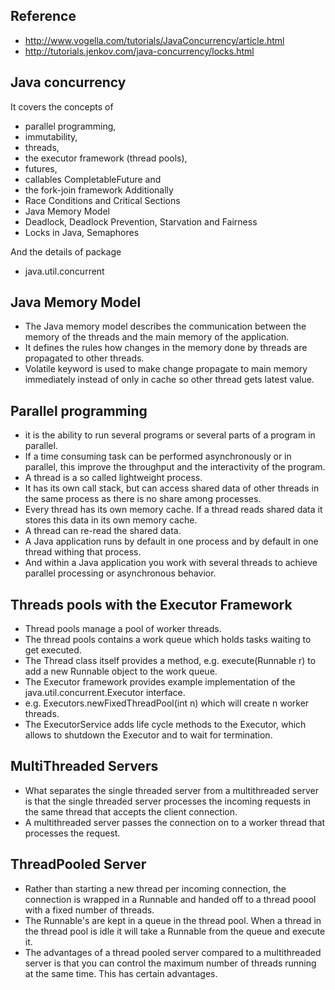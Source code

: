 Reference
-----------
- http://www.vogella.com/tutorials/JavaConcurrency/article.html
- http://tutorials.jenkov.com/java-concurrency/locks.html

Java concurrency
-----------------
It covers the concepts of
- parallel programming,
- immutability,
- threads,
- the executor framework (thread pools),
- futures,
- callables CompletableFuture and
- the fork-join framework
Additionally
- Race Conditions and Critical Sections
- Java Memory Model
- Deadlock, Deadlock Prevention, Starvation and Fairness
- Locks in Java, Semaphores

And the details of package
- java.util.concurrent


Java Memory Model
-------------------
- The Java memory model describes the communication between the memory of the threads and the main memory of the application.
- It defines the rules how changes in the memory done by threads are propagated to other threads.
- Volatile keyword is used to make change propagate to main memory immediately instead of only in cache so other thread gets latest value.

Parallel programming
---------------------
- it is the ability to run several programs or several parts of a program in parallel.
- If a time consuming task can be performed asynchronously or in parallel, this improve the throughput and the interactivity of the program.
- A thread is a so called lightweight process.
- It has its own call stack, but can access shared data of other threads in the same process as there is no share among processes.
- Every thread has its own memory cache. If a thread reads shared data it stores this data in its own memory cache.
- A thread can re-read the shared data.
- A Java application runs by default in one process and by default in one thread withing that process.
- And within a Java application you work with several threads to achieve parallel processing or asynchronous behavior.

Threads pools with the Executor Framework
-----------------------------------------
- Thread pools manage a pool of worker threads.
- The thread pools contains a work queue which holds tasks waiting to get executed.
- The Thread class itself provides a method, e.g. execute(Runnable r) to add a new Runnable object to the work queue.
- The Executor framework provides example implementation of the java.util.concurrent.Executor interface.
-  e.g. Executors.newFixedThreadPool(int n) which will create n worker threads.
-  The ExecutorService adds life cycle methods to the Executor, which allows to shutdown the Executor and to wait for termination.

MultiThreaded Servers
---------------------
- What separates the single threaded server from a multithreaded server is that
  the single threaded server processes the incoming requests in the same thread
  that accepts the client connection.
- A multithreaded server passes the connection on to a worker thread that processes the request.

ThreadPooled Server
-------------------
- Rather than starting a new thread per incoming connection, the connection is wrapped in a Runnable and
  handed off to a thread poool with a fixed number of threads.
- The Runnable's are kept in a queue in the thread pool. When a thread in the thread pool is idle it will
  take a Runnable from the queue and execute it.
- The advantages of a thread pooled server compared to a multithreaded server is that you can control
  the maximum number of threads running at the same time. This has certain advantages.



